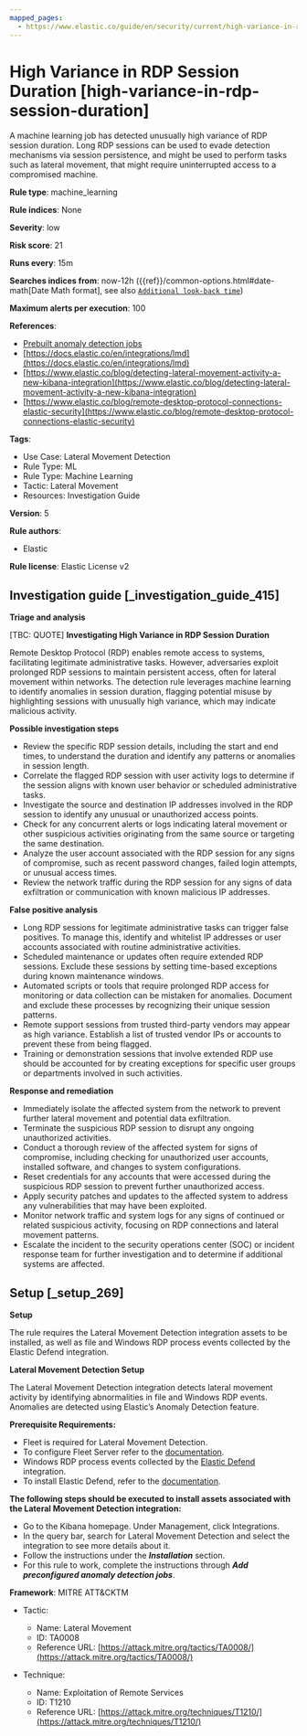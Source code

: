 ```yaml
---
mapped_pages:
  - https://www.elastic.co/guide/en/security/current/high-variance-in-rdp-session-duration.html
---
```


# High Variance in RDP Session Duration [high-variance-in-rdp-session-duration]

A machine learning job has detected unusually high variance of RDP session duration. Long RDP sessions can be used to evade detection mechanisms via session persistence, and might be used to perform tasks such as lateral movement, that might require uninterrupted access to a compromised machine.

**Rule type**: machine_learning

**Rule indices**: None

**Severity**: low

**Risk score**: 21

**Runs every**: 15m

**Searches indices from**: now-12h ({{ref}}/common-options.html#date-math[Date Math format], see also [`Additional look-back time`](docs-content://solutions/security/detect-and-alert/create-detection-rule.md#rule-schedule))

**Maximum alerts per execution**: 100

**References**:

* [Prebuilt anomaly detection jobs](docs-content://reference/security/prebuilt-anomaly-detection-jobs.md)
* [https://docs.elastic.co/en/integrations/lmd](https://docs.elastic.co/en/integrations/lmd)
* [https://www.elastic.co/blog/detecting-lateral-movement-activity-a-new-kibana-integration](https://www.elastic.co/blog/detecting-lateral-movement-activity-a-new-kibana-integration)
* [https://www.elastic.co/blog/remote-desktop-protocol-connections-elastic-security](https://www.elastic.co/blog/remote-desktop-protocol-connections-elastic-security)

**Tags**:

* Use Case: Lateral Movement Detection
* Rule Type: ML
* Rule Type: Machine Learning
* Tactic: Lateral Movement
* Resources: Investigation Guide

**Version**: 5

**Rule authors**:

* Elastic

**Rule license**: Elastic License v2

## Investigation guide [_investigation_guide_415]

**Triage and analysis**

[TBC: QUOTE]
**Investigating High Variance in RDP Session Duration**

Remote Desktop Protocol (RDP) enables remote access to systems, facilitating legitimate administrative tasks. However, adversaries exploit prolonged RDP sessions to maintain persistent access, often for lateral movement within networks. The detection rule leverages machine learning to identify anomalies in session duration, flagging potential misuse by highlighting sessions with unusually high variance, which may indicate malicious activity.

**Possible investigation steps**

* Review the specific RDP session details, including the start and end times, to understand the duration and identify any patterns or anomalies in session length.
* Correlate the flagged RDP session with user activity logs to determine if the session aligns with known user behavior or scheduled administrative tasks.
* Investigate the source and destination IP addresses involved in the RDP session to identify any unusual or unauthorized access points.
* Check for any concurrent alerts or logs indicating lateral movement or other suspicious activities originating from the same source or targeting the same destination.
* Analyze the user account associated with the RDP session for any signs of compromise, such as recent password changes, failed login attempts, or unusual access times.
* Review the network traffic during the RDP session for any signs of data exfiltration or communication with known malicious IP addresses.

**False positive analysis**

* Long RDP sessions for legitimate administrative tasks can trigger false positives. To manage this, identify and whitelist IP addresses or user accounts associated with routine administrative activities.
* Scheduled maintenance or updates often require extended RDP sessions. Exclude these sessions by setting time-based exceptions during known maintenance windows.
* Automated scripts or tools that require prolonged RDP access for monitoring or data collection can be mistaken for anomalies. Document and exclude these processes by recognizing their unique session patterns.
* Remote support sessions from trusted third-party vendors may appear as high variance. Establish a list of trusted vendor IPs or accounts to prevent these from being flagged.
* Training or demonstration sessions that involve extended RDP use should be accounted for by creating exceptions for specific user groups or departments involved in such activities.

**Response and remediation**

* Immediately isolate the affected system from the network to prevent further lateral movement and potential data exfiltration.
* Terminate the suspicious RDP session to disrupt any ongoing unauthorized activities.
* Conduct a thorough review of the affected system for signs of compromise, including checking for unauthorized user accounts, installed software, and changes to system configurations.
* Reset credentials for any accounts that were accessed during the suspicious RDP session to prevent further unauthorized access.
* Apply security patches and updates to the affected system to address any vulnerabilities that may have been exploited.
* Monitor network traffic and system logs for any signs of continued or related suspicious activity, focusing on RDP connections and lateral movement patterns.
* Escalate the incident to the security operations center (SOC) or incident response team for further investigation and to determine if additional systems are affected.


## Setup [_setup_269]

**Setup**

The rule requires the Lateral Movement Detection integration assets to be installed, as well as file and Windows RDP process events collected by the Elastic Defend integration.

**Lateral Movement Detection Setup**

The Lateral Movement Detection integration detects lateral movement activity by identifying abnormalities in file and Windows RDP events. Anomalies are detected using Elastic’s Anomaly Detection feature.

**Prerequisite Requirements:**

* Fleet is required for Lateral Movement Detection.
* To configure Fleet Server refer to the [documentation](docs-content://reference/ingestion-tools/fleet/fleet-server.md).
* Windows RDP process events collected by the [Elastic Defend](https://docs.elastic.co/en/integrations/endpoint) integration.
* To install Elastic Defend, refer to the [documentation](docs-content://solutions/security/configure-elastic-defend/install-elastic-defend.md).

**The following steps should be executed to install assets associated with the Lateral Movement Detection integration:**

* Go to the Kibana homepage. Under Management, click Integrations.
* In the query bar, search for Lateral Movement Detection and select the integration to see more details about it.
* Follow the instructions under the ***Installation*** section.
* For this rule to work, complete the instructions through ***Add preconfigured anomaly detection jobs***.

**Framework**: MITRE ATT&CKTM

* Tactic:

    * Name: Lateral Movement
    * ID: TA0008
    * Reference URL: [https://attack.mitre.org/tactics/TA0008/](https://attack.mitre.org/tactics/TA0008/)

* Technique:

    * Name: Exploitation of Remote Services
    * ID: T1210
    * Reference URL: [https://attack.mitre.org/techniques/T1210/](https://attack.mitre.org/techniques/T1210/)




